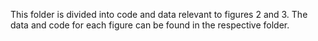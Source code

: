 
This folder is divided into code and data relevant to figures 2 and 3. The data and code for each figure can be found in the respective folder.

